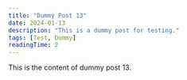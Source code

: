 ```yaml
---
title: "Dummy Post 13"
date: 2024-01-13
description: "This is a dummy post for testing."
tags: [Test, Dummy]
readingTime: 2
---
```


This is the content of dummy post 13. 